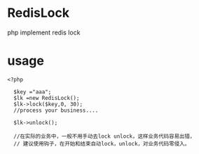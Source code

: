 # RedisLock
php implement redis lock


# usage


```
<?php
 
  $key ="aaa";
  $lk =new RedisLock();
  $lk->lock($key,0, 30);
  //process your business....
  
  $lk->unlock();
  
  //在实际的业务中，一般不用手动去lock unlock，这样业务代码容易出错，
  // 建议使用钩子，在开始和结束自动lock，unlock，对业务代码零侵入。
  
```  
